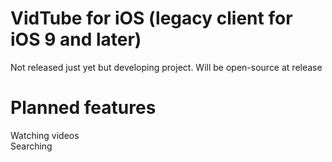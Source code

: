 # VidTube for iOS (legacy client for iOS 9 and later)
Not released just yet but developing project. Will be open-source at release

# Planned features
Watching videos
<br>
Searching
